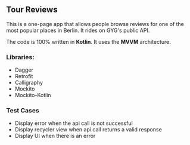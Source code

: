 ## Tour Reviews
This is a one-page app that allows people browse reviews for one of the most popular places in Berlin. It rides on GYG's public API.

The code is 100% written in **Kotlin**. It uses the **MVVM** architecture.


### Libraries:
* Dagger
* Retrofit
* Calligraphy
* Mockito
* Mockito-Kotlin

### Test Cases
* Display error when the api call is not successful
* Display recycler view when api call returns a valid response
* Display UI when there is an error